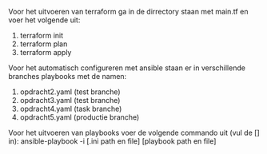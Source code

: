 Voor het uitvoeren van terraform ga in de dirrectory staan met main.tf en voer het volgende uit:
1. terraform init
2. terraform plan
3. terraform apply

Voor het automatisch configureren met ansible staan er in verschillende branches playbooks met de namen:
1. opdracht2.yaml (test branche)
2. opdracht3.yaml (test branche)
3. opdracht4.yaml (task branche)
4. opdracht5.yaml (productie branche)

Voor het uitvoeren van playbooks voer de volgende commando uit (vul de [] in): 
ansible-playbook -i [.ini path en file] [playbook path en file]

